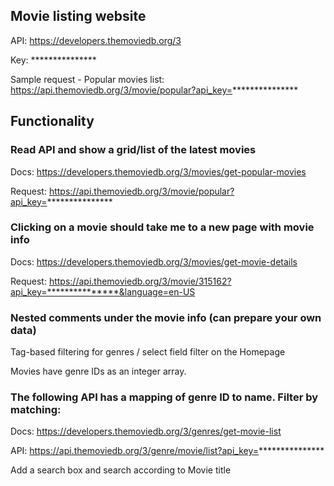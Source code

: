 ## Movie listing website 

API: https://developers.themoviedb.org/3

Key: ***************

Sample request - Popular movies list: https://api.themoviedb.org/3/movie/popular?api_key=***************

Functionality
--

### Read API and show a grid/list of the latest movies

Docs: https://developers.themoviedb.org/3/movies/get-popular-movies

Request: https://api.themoviedb.org/3/movie/popular?api_key=***************

### Clicking on a movie should take me to a new page with movie info 

Docs: https://developers.themoviedb.org/3/movies/get-movie-details

Request: https://api.themoviedb.org/3/movie/315162?api_key=***************&language=en-US

### Nested comments under the movie info (can prepare your own data)

Tag-based filtering for genres / select field filter on the Homepage

Movies have genre IDs as an integer array. 

### The following API has a mapping of genre ID to name. Filter by matching:

Docs: https://developers.themoviedb.org/3/genres/get-movie-list

API: https://api.themoviedb.org/3/genre/movie/list?api_key=***************

Add a search box and search according to Movie title

